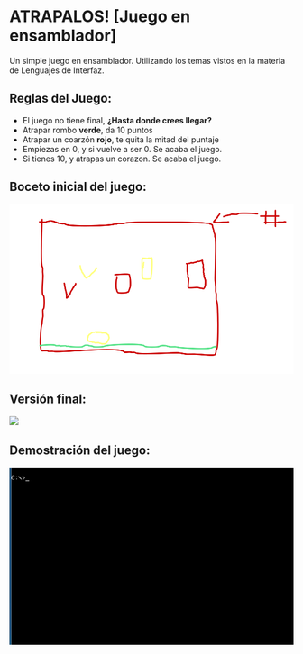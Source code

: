 # ATRAPALOS! [Juego en ensamblador]
Un simple juego en ensamblador. Utilizando los temas vistos en la materia de Lenguajes de Interfaz.
## Reglas del Juego:
* El juego no tiene final, **¿Hasta donde crees llegar?**
* Atrapar rombo **verde**, da 10 puntos
* Atrapar un coarzón **rojo**, te quita la mitad del puntaje
* Empiezas en 0, y si vuelve a ser 0. Se acaba el juego.
* Si tienes 10, y atrapas un corazon. Se acaba el juego.
## Boceto inicial del juego:
![alt text](boceto_feo.png)
## Versión final:
![](versión_final.png)
## Demostración del juego:
![alt text](Demostración.gif)

